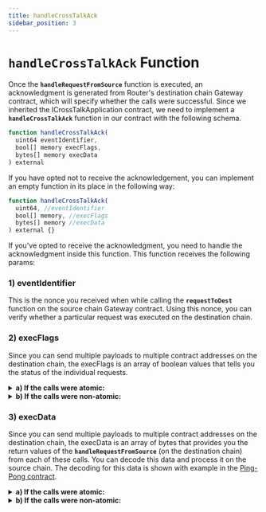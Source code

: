 ```yaml
---
title: handleCrossTalkAck
sidebar_position: 3
---
```


# `handleCrossTalkAck` Function
Once the **`handleRequestFromSource`** function is executed, an acknowledgment is generated from Router's destination chain Gateway contract, which will specify whether the calls were successful. Since we inherited the ICrossTalkApplication contract, we need to implement a **`handleCrossTalkAck`** function in our contract with the following schema.
```javascript
function handleCrossTalkAck(
  uint64 eventIdentifier,
  bool[] memory execFlags,
  bytes[] memory execData
) external
```
If you have opted not to receive the acknowledgement, you can implement an empty function in its place in the following way:
```javascript
function handleCrossTalkAck(
  uint64, //eventIdentifier
  bool[] memory, //execFlags
  bytes[] memory //execData
) external {}
```
If you've opted to receive the acknowledgment, you need to handle the acknowledgment inside this function. This function receives the following params:
### 1) eventIdentifier
This is the nonce you received when while calling the **`requestToDest`** function on the source chain Gateway contract. Using this nonce, you can verify whether a particular request was executed on the destination chain.
### 2) execFlags
Since you can send multiple payloads to multiple contract addresses on the destination chain, the execFlags is an array of boolean values that tells you the status of the individual requests.
<details>
<summary><b>a) If the calls were atomic:</b></summary>

If you sent 3 payloads while initiating the request on the source chain and let’s say the second one failed, you will receive: [true, false, false].

Since the calls were atomic, none of the calls will actually get executed. However, we send you true in the array for the first request so that you know exactly which call failed and help you debug the issue. In the array you received, the place where you received the first false is the index of the call that failed.

#### How to check the final execution status on the destination chain?

```javascript
// function to get if the calls were executed on destination chain
function getTxStatusForAtomicCall(
	  bool[] memory execFlags
	) internal returns (bool) 
{
	return execFlags[execFlags.length - 1] == true;
} 
```
</details>

<details>
<summary><b>b) If the calls were non-atomic:</b></summary>
If you sent 3 payloads while initiating the request on the source chain and let’s say the second one failed, you will receive: [true, false, true]. This means that the first and the third call executed successfully while the second one failed.
</details>

### 3) execData
Since you can send multiple payloads to multiple contract addresses on the destination chain, the execData is an array of bytes that provides you the return values of the **`handleRequestFromSource`** (on the destination chain) from each of these calls. You can decode this data and process it on the source chain. The decoding for this data is shown with example in the [Ping-Pong contract](../guides/ping-pong-contract/using-gateway-contract#handling-the-acknowledgement-received-from-destination-chain).

<details>
<summary><b>a) If the calls were atomic:</b></summary>
If you sent 3 payloads while initiating the request on the source chain and let’s say the second one failed, you will receive: [returnData, errorData, emptyData].
</details>

<details>
<summary><b>b) If the calls were non-atomic:</b></summary>
If you sent 3 payloads while initiating the request on the source chain and let’s say the second one failed, you will receive: [returnData, errorData, returnData].
</details>